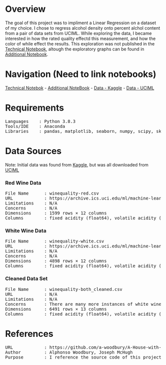 # Overview

The goal of this project was to impliment a Linear Regression on a dataset of my choice. I chose to regress alcohol density onto percent alchol content from a pair of data sets from UCIML. While exploring the data, I became interested in how the rated quality effectd this measurement, and how the color of while effect the results. This exploration was not published in the [Technical Notebook](https://github.com/miles-frankllin/DATA_602/blob/master/Hw_1/Notebooks/Technical_Notebook.ipynb), altough the exploratory graphs can be found in [Additional Notebook](https://github.com/miles-frankllin/DATA_602/blob/master/Hw_1/Notebooks/Additional_Notebook.ipynb). 

# Navigation (Need to link notebooks)

[Technical Notebok](https://github.com/miles-frankllin/DATA_602/blob/master/Hw_1/Notebooks/Technical_Notebook.ipynb) -
[Additional NoteBook](https://github.com/miles-frankllin/DATA_602/blob/master/Hw_1/Notebooks/Additional_Notebook.ipynb) -
[Data - Kaggle](https://www.kaggle.com/uciml/red-wine-quality-cortez-et-al-2009) - 
[Data - UCIML](https://archive.ics.uci.edu/ml/machine-learning-databases/wine-quality/)

# Requirements
<pre>
Languages    : Python 3.8.3
Tools/IDE    : Anaconda
Libraries    : pandas, matplotlib, seaborn, numpy, scipy, sklearn
</pre>

# Data Sources
Note: Initial data was found from [Kaggle](https://www.kaggle.com/uciml/red-wine-quality-cortez-et-al-2009), but was all downloaded from [UCIML](https://archive.ics.uci.edu/ml/machine-learning-databases/wine-quality/) 

### Red Wine Data
<pre>
File Name      : winequality-red.csv
URL            : https://archive.ics.uci.edu/ml/machine-learning-databases/wine-quality/
Limitations    : N/A
Concerns       : N/A
Dimensions     : 1599 rows × 12 columns
Columns        : fixed acidity (float64), volatile acidity (float64), citric acid (float64), residual sugar (float64), chlorides (float64), free sulfur dioxide (float64), total sulfur dioxide (float64), density (float64), pH (float64), sulphates (float64), alcohol (float64), quality (int64)
</pre>
### White Wine Data
<pre>
File Name      : winequality-white.csv
URL            : https://archive.ics.uci.edu/ml/machine-learning-databases/wine-quality/
Limitations    : N/A
Concerns       : N/A
Dimensions     : 4898 rows × 12 columns
Columns        : fixed acidity (float64), volatile acidity (float64), citric acid (float64), residual sugar (float64), chlorides (float64), free sulfur dioxide (float64), total sulfur dioxide (float64), density (float64), pH (float64), sulphates (float64), alcohol (float64), quality (int64)
</pre>
### Cleaned Data Set
<pre>
File Name      : winequality-both_cleaned.csv
URL            : N/A
Limitations    : N/A
Concerns       : There are many more instances of white wine than red wine.
Dimensions     : 6491 rows × 13 columns
Columns        : fixed acidity (float64), volatile acidity (float64), citric acid (float64), residual sugar (float64), chlorides (float64), free sulfur dioxide (float64), total sulfur dioxide (float64), density (float64), pH (float64), sulphates (float64), alcohol (float64), quality (int64), color (object)
</pre>

# References
<pre>
URL            : https://github.com/a-woodbury/A-House-with-a-View
Author         : Alphonso Woodbury, Joseph McHugh
Purpose        : I reference the source code of this project to better understand how to format a project in Jupyter NoteBook.
<pre>
